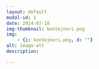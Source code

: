 ```yaml
---
layout: default
modal-id: 1
date: 2014-07-18
img-thumbnail: kontejneri.png
img:
    - {i: kontejneri.png, d: ""}
alt: image-alt
description: 

---
```

